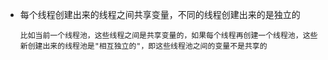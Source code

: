 - 每个线程创建出来的线程之间共享变量，不同的线程创建出来的是独立的

  ```
  比如当前一个线程池，这些线程之间是共享变量的，如果每个线程再创建一个线程池，这些新创建出来的线程池是"相互独立的"，即这些线程池之间的变量不是共享的
  ```

  